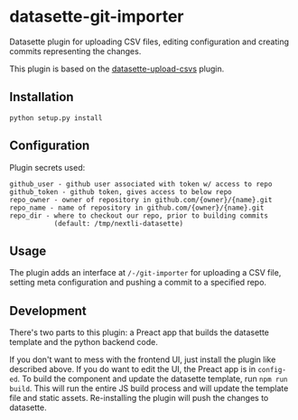 # datasette-git-importer

Datasette plugin for uploading CSV files, editing configuration and creating commits representing the changes.

This plugin is based on the [datasette-upload-csvs](https://github.com/simonw/datasette-upload-csvs) plugin.

## Installation

    python setup.py install

## Configuration

Plugin secrets used:

    github_user - github user associated with token w/ access to repo
    github_token - github token, gives access to below repo
    repo_owner - owner of repository in github.com/{owner}/{name}.git
    repo_name - name of repository in github.com/{owner}/{name}.git
    repo_dir - where to checkout our repo, prior to building commits
               (default: /tmp/nextli-datasette)

## Usage

The plugin adds an interface at `/-/git-importer` for uploading a CSV file, setting meta configuration and pushing a commit to a specified repo.

## Development

There's two parts to this plugin: a Preact app that builds the datasette template and the python backend code.

If you don't want to mess with the frontend UI, just install the plugin like described above. If you do
want to edit the UI, the Preact app is in `config-ed`. To build the component and update the datasette template,
run `npm run build`. This will run the entire JS build process and will update the template file and static
assets. Re-installing the plugin will push the changes to datasette.
